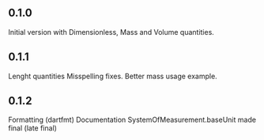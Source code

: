 ## 0.1.0
Initial version with Dimensionless, Mass and Volume quantities.

## 0.1.1
Lenght quantities
Misspelling fixes.
Better mass usage example.

## 0.1.2
Formatting (dartfmt)
Documentation
SystemOfMeasurement.baseUnit made final (late final)